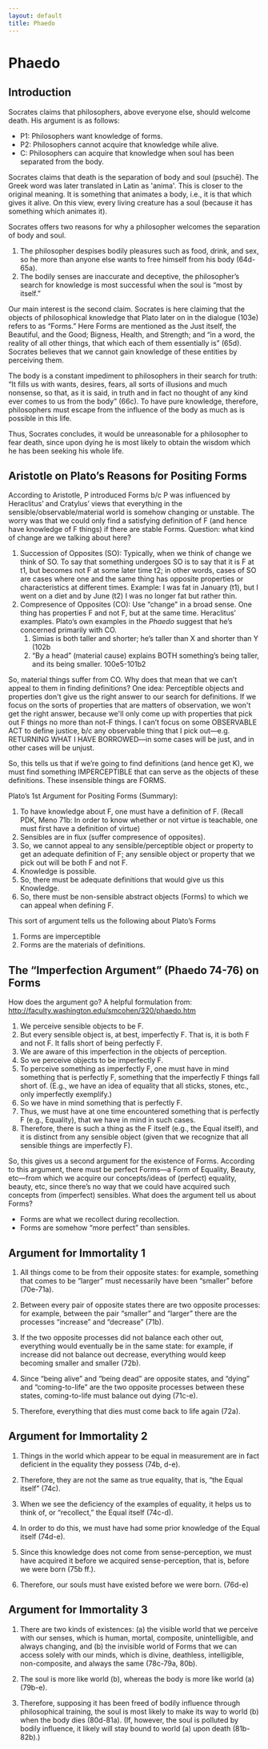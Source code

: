 ```yaml
---
layout: default
title: Phaedo
---
```


# Phaedo #


## Introduction ##

Socrates claims that philosophers, above everyone else, should welcome death. His argument is as follows: 

+ P1: Philosophers want knowledge of forms. 
+ P2: Philosophers cannot acquire that knowledge while alive. 
+ C: Philosophers can acquire that knowledge when soul has been separated from the body. 


Socrates claims that death is the separation of body and soul (psuchē). The Greek word was later translated in Latin as 'anima'. This is closer to the original meaning. It is something that animates a body, i.e., it is that which gives it alive. On this view, every living creature has a soul (because it has something which animates it). 

Socrates offers two reasons for why a philosopher welcomes the separation of body and soul. 

1. The philosopher despises bodily pleasures such as food, drink, and sex, so he more than anyone else wants to free himself from his body (64d-65a).  
2. The bodily senses are inaccurate and deceptive, the philosopher’s search for knowledge is most successful when the soul is “most by itself.”

Our main interest is the second claim. Socrates is here claiming that the objects of philosophical knowledge that Plato later on in the dialogue (103e) refers to as “Forms.”  Here Forms are mentioned as the Just itself, the Beautiful, and the Good; Bigness, Health, and Strength; and “in a word, the reality of all other things, that which each of them essentially is” (65d). Socrates believes that we cannot gain knowledge of these entities by perceiving them. 

The body is a constant impediment to philosophers in their search for truth: “It fills us with wants, desires, fears, all sorts of illusions and much nonsense, so that, as it is said, in truth and in fact no thought of any kind ever comes to us from the body” (66c).  To have pure knowledge, therefore, philosophers must escape from the influence of the body as much as is possible in this life.

Thus, Socrates concludes, it would be unreasonable for a philosopher to fear death, since upon dying he is most likely to obtain the wisdom which he has been seeking his whole life.  


## Aristotle on Plato’s Reasons for Positing Forms ##According to Aristotle, P introduced Forms b/c P was influenced by Heraclitus’ and Cratylus’ views that everything in the sensible/observable/material world is somehow changing or unstable. The worry was that we could only find a satisfying definition of F (and hence have knowledge of F things) if there are stable Forms. Question: what kind of change are we talking about here? 1. Succession of Opposites (SO): Typically, when we think of change we think of SO. To say that something undergoes SO is to say that it is F at t1, but becomes not F at some later time t2; in other words, cases of SO are cases where one and the same thing has opposite properties or characteristics at different times.  Example: I was fat in January (t1), but I went on a diet and by June (t2) I was no longer fat but rather thin. 2. Compresence of Opposites (CO): Use “change” in a broad sense. One thing has properties F and not F, but at the same time. Heraclitus’ examples. Plato’s own examples in the *Phaedo* suggest that he’s concerned primarily with CO. 	1. Simias is both taller and shorter; he’s taller than X and shorter than Y  (102b	2. “By a head” (material cause) explains BOTH something’s being taller, and its being smaller. 100e5-101b2So, material things suffer from CO. Why does that mean that we can’t appeal to them in finding definitions? One idea: Perceptible objects and properties don't give us the right answer to our search for definitions. If we focus on the sorts of properties that are matters of observation, we won't get the right answer, because we'll only come up with properties that pick out F things no more than not-F things. I can’t focus on some OBSERVABLE ACT to define justice, b/c any observable thing that I pick out—e.g. RETURNING WHAT I HAVE BORROWED—in some cases will be just, and in other cases will be unjust. So, this tells us that if we’re going to find definitions (and hence get K), we must find something IMPERCEPTIBLE that can serve as the objects of these definitions. These insensible things are FORMS. Plato’s 1st Argument for Positing Forms (Summary): 
1. To have knowledge about F, one must have a definition of F. (Recall PDK, Meno 71b: In order to know whether or not virtue is teachable, one must first have a definition of virtue)2. Sensibles are in flux (suffer compresence of opposites).3. So, we cannot appeal to any sensible/perceptible object or property to get an adequate definition of F; any sensible object or property that we pick out will be both F and not F.4. Knowledge is possible.5. So, there must be adequate definitions that would give us this Knowledge.6. So, there must be non-sensible abstract objects (Forms) to which we can appeal when defining F. This sort of argument tells us the following about Plato’s Forms1. Forms are imperceptible2. Forms are the materials of definitions. ## The “Imperfection Argument” (Phaedo 74-76) on Forms ##How does the argument go? A helpful formulation from: http://faculty.washington.edu/smcohen/320/phaedo.htm1. We perceive sensible objects to be F.2. But every sensible object is, at best, imperfectly F. That is, it is both F and not F. It falls short of being perfectly F.
3. We are aware of this imperfection in the objects of perception.4. So we perceive objects to be imperfectly F.5. To perceive something as imperfectly F, one must have in mind something that is perfectly F, something that the imperfectly F things fall short of. (E.g., we have an idea of equality that all sticks, stones, etc., only imperfectly exemplify.)6. So we have in mind something that is perfectly F.7. Thus, we must have at one time encountered something that is perfectly F (e.g., Equality), that we have in mind in such cases.8. Therefore, there is such a thing as the F itself (e.g., the Equal itself), and it is distinct from any sensible object (given that we recognize that all sensible things are imperfectly F).So, this gives us a second argument for the existence of Forms. According to this argument, there must be perfect Forms—a Form of Equality, Beauty, etc—from which we acquire our concepts/ideas of (perfect) equality, beauty, etc, since there’s no way that we could have acquired such concepts from (imperfect) sensibles. What does the argument tell us about Forms?+ 	Forms are what we recollect during recollection.+	Forms are somehow “more perfect” than sensibles. ## Argument for Immortality 1 ##
1. All things come to be from their opposite states: for example, something that comes to be “larger” must necessarily have been “smaller” before (70e-71a).

2. Between every pair of opposite states there are two opposite processes: for example, between the pair “smaller” and “larger” there are the processes “increase” and “decrease” (71b).

3. If the two opposite processes did not balance each other out, everything would eventually be in the same state: for example, if increase did not balance out decrease, everything would keep becoming smaller and smaller (72b).

4.  Since “being alive” and “being dead” are opposite states, and “dying” and “coming-to-life” are the two opposite processes between these states, coming-to-life must balance out dying (71c-e).

5. Therefore, everything that dies must come back to life again (72a).

## Argument for Immortality 2 ## 

1. Things in the world which appear to be equal in measurement are in fact deficient in the equality they possess (74b, d-e).

2. Therefore, they are not the same as true equality, that is, “the Equal itself” (74c).

3. When we see the deficiency of the examples of equality, it helps us to think of, or “recollect,” the Equal itself (74c-d).

4. In order to do this, we must have had some prior knowledge of the Equal itself (74d-e).

5. Since this knowledge does not come from sense-perception, we must have acquired it before we acquired sense-perception, that is, before we were born (75b ff.).

6. Therefore, our souls must have existed before we were born. (76d-e)


## Argument for Immortality 3 ##

1. There are two kinds of existences: (a) the visible world that we perceive with our senses, which is human, mortal, composite, unintelligible, and always changing, and (b) the invisible world of Forms that we can access solely with our minds, which is divine, deathless, intelligible, non-composite, and always the same (78c-79a, 80b).

2. The soul is more like world (b), whereas the body is more like world (a) (79b-e).

3. Therefore, supposing it has been freed of bodily influence through philosophical training, the soul is most likely to make its way to world (b) when the body dies (80d-81a).  (If, however, the soul is polluted by bodily influence, it likely will stay bound to world (a) upon death (81b-82b).)